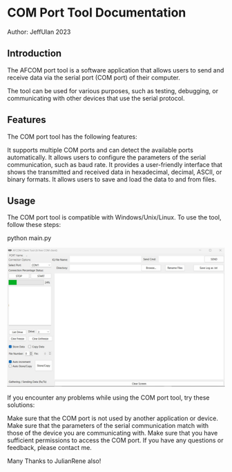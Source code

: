 # COM Port Tool Documentation
Author: JeffUlan 2023
## Introduction
The AFCOM port tool is a software application that allows users to send and receive data via the serial port (COM port) of their computer. 

The tool can be used for various purposes, such as testing, debugging, or communicating with other devices that use the serial protocol.

## Features
The COM port tool has the following features:

It supports multiple COM ports and can detect the available ports automatically.
It allows users to configure the parameters of the serial communication, such as baud rate.
It provides a user-friendly interface that shows the transmitted and received data in hexadecimal, decimal, ASCII, or binary formats.
It allows users to save and load the data to and from files.

## Usage
The COM port tool is compatible with Windows/Unix/Linux. 
To use the tool, follow these steps:

python main.py

![Project](https://github.com/jeffulan/Serial-Communication-GUI-Program/blob/master/img/screenshot.jpg)

If you encounter any problems while using the COM port tool, try these solutions:

Make sure that the COM port is not used by another application or device.
Make sure that the parameters of the serial communication match with those of the device you are communicating with.
Make sure that you have sufficient permissions to access the COM port.
If you have any questions or feedback, please contact me.


Many Thanks to JulianRene also!
